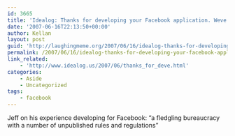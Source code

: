 ```yaml
---
id: 3665
title: 'Idealog: Thanks for developing your Facebook application. Weve disabled your account.'
date: '2007-06-16T22:13:50+00:00'
author: Kellan
layout: post
guid: 'http://laughingmeme.org/2007/06/16/idealog-thanks-for-developing-your-facebook-application-weve-disabled-your-account/'
permalink: /2007/06/16/idealog-thanks-for-developing-your-facebook-application-weve-disabled-your-account/
link_related:
    - 'http://www.idealog.us/2007/06/thanks_for_deve.html'
categories:
    - Aside
    - Uncategorized
tags:
    - facebook
---
```


Jeff on his experience developing for Facebook: “a fledgling bureaucracy with a number of unpublished rules and regulations”
